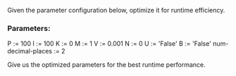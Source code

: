 
Given the parameter configuration below, optimize it for runtime efficiency. 

### Parameters:
P := 100
I := 100
K := 0
M := 1
V := 0.001
N := 0
U := 'False'
B := 'False'
num-decimal-places := 2

Give us the optimized parameters for the best runtime performance.

